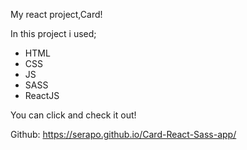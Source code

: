 My react project,Card!

In this project i used;
* HTML
* CSS
* JS
* SASS
* ReactJS

You can click and check it out!

Github: https://serapo.github.io/Card-React-Sass-app/

